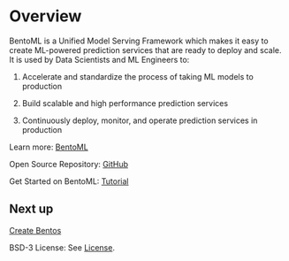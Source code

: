 # Overview

BentoML is a Unified Model Serving Framework which makes it easy to create ML-powered prediction services that are ready to deploy and scale. It is used by Data Scientists and ML Engineers to:

1. Accelerate and standardize the process of taking ML models to production

2. Build scalable and high performance prediction services

3. Continuously deploy, monitor, and operate prediction services in production

Learn more: [BentoML](https://docs.bentoml.org/en/latest/)

Open Source Repository: [GitHub](https://github.com/bentoml/BentoML)

Get Started on BentoML: [Tutorial](https://docs.bentoml.org/en/latest/tutorial.html)

## Next up
[Create Bentos](create-bentos.md)

BSD-3 License: See [License](../../LICENSE.md).